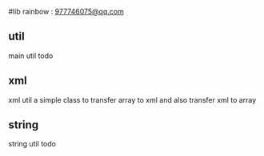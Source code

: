 #lib
rainbow : 977746075@qq.com

## util
main util
todo

## xml
xml util
a simple class to transfer array to xml and also transfer xml to array

## string
string util
todo
